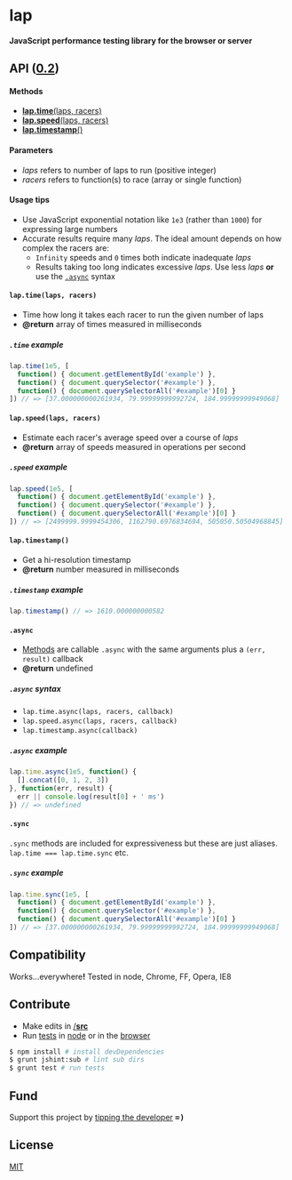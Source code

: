 # lap
#### JavaScript performance testing library for the browser or server

## API ([0.2](../../releases))
<a name="methods-toc"></a>
#### Methods

- <a href="#time"><b>lap.time</b>(laps, racers)</a>
- <a href="#speed"><b>lap.speed</b>(laps, racers)</a>
- <a href="#timestamp"><b>lap.timestamp</b>()</a>

#### Parameters

- <var>laps</var> refers to number of laps to run (positive integer)
- <var>racers</var> refers to function(s) to race (array or single function)

#### Usage tips

- Use JavaScript exponential notation like `1e3` (rather than `1000`) for expressing large numbers
- Accurate results require many <var>laps</var>. The ideal amount depends on how complex the racers are:
  - `Infinity` speeds and `0` times both indicate inadequate <var>laps</var>
  - Results taking too long indicates excessive <var>laps</var>. Use less <var>laps</var> <b>or</b> use the [`.async`](#async-sync) syntax

<a name="time"></a>
#### `lap.time(laps, racers)`
- Time how long it takes each racer to run the given number of laps
- <b>@return</b> array of times measured in milliseconds

##### `.time` example
```js
lap.time(1e5, [
  function() { document.getElementById('example') },
  function() { document.querySelector('#example') },
  function() { document.querySelectorAll('#example')[0] }
]) // => [37.000000000261934, 79.99999999992724, 184.99999999949068]
```

<a name="speed"></a>
#### `lap.speed(laps, racers)`
- Estimate each racer's average speed over a course of <var>laps</var>
- <b>@return</b> array of speeds measured in operations per second

##### `.speed` example
```js
lap.speed(1e5, [
  function() { document.getElementById('example') },
  function() { document.querySelector('#example') },
  function() { document.querySelectorAll('#example')[0] }
]) // => [2499999.9999454306, 1162790.6976834694, 505050.50504968845]
```

<a name="timestamp"></a>
#### `lap.timestamp()`
- Get a hi-resolution timestamp
- <b>@return</b> number measured in milliseconds

##### `.timestamp` example
```js
lap.timestamp() // => 1610.000000000582
```

<a name="async-sync"></a>
#### `.async`
- [Methods](#methods-toc) are callable `.async` with the same arguments plus a `(err, result)` callback
- <b>@return</b> undefined

##### `.async` syntax
- `lap.time.async(laps, racers, callback)`
- `lap.speed.async(laps, racers, callback)`
- `lap.timestamp.async(callback)`

##### `.async` example
```js
lap.time.async(1e5, function() {
  [].concat([0, 1, 2, 3])
}, function(err, result) {
  err || console.log(result[0] + ' ms')
}) // => undefined
```

#### `.sync`

`.sync` methods are included for expressiveness but these are just aliases. `lap.time === lap.time.sync` etc.

##### `.sync` example
```js
lap.time.sync(1e5, [
  function() { document.getElementById('example') },
  function() { document.querySelector('#example') },
  function() { document.querySelectorAll('#example')[0] }
]) // => [37.000000000261934, 79.99999999992724, 184.99999999949068]
```

## Compatibility

Works...everywhere<b>!</b> Tested in node, Chrome, FF, Opera, IE8

## Contribute
- Make edits in [/<b>src</b>](./src)
- Run [tests](test) in [node](#cli) or in the [browser](test/index.html)

<a name="cli"></a>
```sh
$ npm install # install devDependencies
$ grunt jshint:sub # lint sub dirs
$ grunt test # run tests
```

## Fund
Support this project by [tipping the developer](https://www.gittip.com/ryanve/) <samp><b>=)</b></samp>

## License
[MIT](package.json#L6-L7)